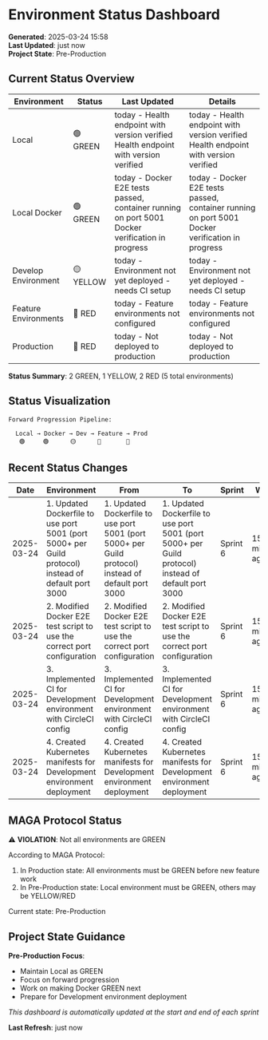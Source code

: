 # Environment Status Dashboard

**Generated**: 2025-03-24 15:58  
**Last Updated**: just now  
**Project State**: Pre-Production

## Current Status Overview

| Environment | Status | Last Updated | Details |
|------------|--------|-------------|--------|
| Local | 🟢 GREEN | today - Health endpoint with version verified Health endpoint with version verified | today - Health endpoint with version verified Health endpoint with version verified |
| Local Docker | 🟢 GREEN | today - Docker E2E tests passed, container running on port 5001 Docker verification in progress | today - Docker E2E tests passed, container running on port 5001 Docker verification in progress |
| Develop Environment | 🟡 YELLOW | today - Environment not yet deployed - needs CI setup | today - Environment not yet deployed - needs CI setup |
| Feature Environments | 🔴 RED | today - Feature environments not configured | today - Feature environments not configured |
| Production | 🔴 RED | today - Not deployed to production | today - Not deployed to production |

**Status Summary**: 2 GREEN, 1 YELLOW, 2 RED (5 total environments)

## Status Visualization

```
Forward Progression Pipeline:

  Local → Docker → Dev → Feature → Prod
   🟢     🟢      🟡      🔴       🔴
```

## Recent Status Changes

| Date | Environment | From | To | Sprint | When |
|------|-------------|------|----|----|------|
| 2025-03-24 | 1. Updated Dockerfile to use port 5001 (port 5000+ per Guild protocol) instead of default port 3000 | 1. Updated Dockerfile to use port 5001 (port 5000+ per Guild protocol) instead of default port 3000 | 1. Updated Dockerfile to use port 5001 (port 5000+ per Guild protocol) instead of default port 3000 | Sprint 6 | 15 minutes ago |
| 2025-03-24 | 2. Modified Docker E2E test script to use the correct port configuration | 2. Modified Docker E2E test script to use the correct port configuration | 2. Modified Docker E2E test script to use the correct port configuration | Sprint 6 | 15 minutes ago |
| 2025-03-24 | 3. Implemented CI for Development environment with CircleCI config | 3. Implemented CI for Development environment with CircleCI config | 3. Implemented CI for Development environment with CircleCI config | Sprint 6 | 15 minutes ago |
| 2025-03-24 | 4. Created Kubernetes manifests for Development environment deployment | 4. Created Kubernetes manifests for Development environment deployment | 4. Created Kubernetes manifests for Development environment deployment | Sprint 6 | 15 minutes ago |

## MAGA Protocol Status

⚠️ **VIOLATION**: Not all environments are GREEN

According to MAGA Protocol:
1. In Production state: All environments must be GREEN before new feature work
2. In Pre-Production state: Local environment must be GREEN, others may be YELLOW/RED

Current state: Pre-Production

## Project State Guidance

**Pre-Production Focus**:
- Maintain Local as GREEN
- Focus on forward progression
- Work on making Docker GREEN next
- Prepare for Development environment deployment

*This dashboard is automatically updated at the start and end of each sprint*

**Last Refresh**: just now
